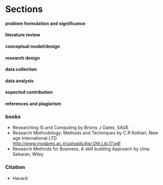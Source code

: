 # Sections
#### problem formulation and significance
#### literature review
#### conceptual model/design
#### research design
#### data collection
#### data analysis
#### expected contribution
#### references and plagiarism

### books
- Researching IS and Computing by Briony J Oates, SAGE
- Research Methodology: Methods and Techniques by C.R Kothari, New age International LTD http://www.modares.ac.ir/uploads/Agr.Oth.Lib.17.pdf
- Research Methods for Business, A skill building Approach by Uma Sekaran, Wiley

### Citation
- Havard